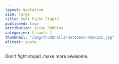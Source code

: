 ```yaml
---
layout: quotation
size: large
title: Dont Fight Stupid
published: true
attribution: Jesse Robbins
categories: [ quote ]
thumbnail: "/img/thumbnails/notebook-420x255.jpg"
alttext: quote
---
```


Don't fight stupid, make more awesome.
